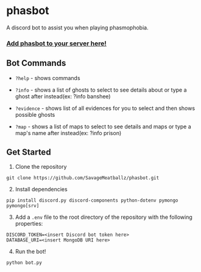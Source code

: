 # phasbot

A discord bot to assist you when playing phasmophobia.

### [Add phasbot to your server here!](https://discord.com/oauth2/authorize?client_id=914221450586644481&scope=bot)

## Bot Commands

- ```?help``` - shows commands

- ```?info``` - shows a list of ghosts to select to see details about or type a ghost after instead(ex: ?info banshee)

- ```?evidence``` - shows list of all evidences for you to select and then shows possible ghosts

- ```?map``` - shows a list of maps to select to see details and maps or type a map's name after instead(ex: ?info prison)


## Get Started
1. Clone the repository
```
git clone https://github.com/SavageMeatballz/phasbot.git
```
2. Install dependencies
```
pip install discord.py discord-components python-dotenv pymongo pymongo[srv]
```
3. Add a ```.env``` file to the root directory of the repository with the following properties:
```
DISCORD_TOKEN=<insert Discord bot token here>
DATABASE_URI=<insert MongoDB URI here> 
```
4. Run the bot!
```
python bot.py
```


